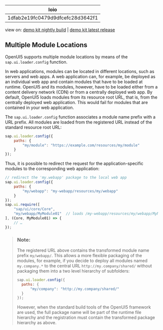 <!-- loio1dfab2e19fc0479d9dfcefc28d3642f1 -->

| loio |
| -----|
| 1dfab2e19fc0479d9dfcefc28d3642f1 |

<div id="loio">

view on: [demo kit nightly build](https://sdk.openui5.org/nightly/#/topic/1dfab2e19fc0479d9dfcefc28d3642f1) | [demo kit latest release](https://sdk.openui5.org/topic/1dfab2e19fc0479d9dfcefc28d3642f1)</div>

## Multiple Module Locations

OpenUI5 supports multiple module locations by means of the `sap.ui.loader.config` function.

In web applications, modules can be located in different locations, such as servers and web apps. A web application can, for example, be deployed as an individual web app and contain modules that have to be loaded at runtime. OpenUI5 and its modules, however, have to be loaded either from a content delivery network \(CDN\) or from a centrally deployed web app. By default, OpenUI5 loads modules from its resource root URL, that is, from the centrally deployed web application. This would fail for modules that are contained in your web application.

The `sap.ui.loader.config` function associates a module name prefix with a URL prefix. All modules are loaded from the registered URL instead of the standard resource root URL:

```js
sap.ui.loader.config({
	paths: {
		"my/module": "https://example.com/resources/my/module"
	}
});
```

Thus, it is possible to redirect the request for the application-specific modules to the corresponding web application:

```js
// redirect the 'my.webapp' package to the local web app
sap.ui.loader.config({
	paths: {
		"my/webapp": "my-webapp/resources/my/webapp"
	}
});
sap.ui.require([
	"sap/ui/core/Core",	
	"my/webapp/MyModule01"	// loads /my-webapp/resources/my/webapp/MyModule01.js
], (Core, MyModule01) => {
	// … 
});
```

> ### Note:  
> The registered URL above contains the transformed module name prefix `my/webapp/`. This allows a more flexible packaging of the modules, for example, if you decide to deploy all modules named `my.company.*` to the central URL `http://my.company/shared/` without packaging them into a two level hierarchy of subfolders:
> 
> ```js
> sap.ui.loader.config({
> 	paths: {
> 		"my/company": "http://my.company/shared/"
> 	}
> });
> ```
> 
> However, when the standard build tools of the OpenUI5 framework are used, the full package name will be part of the runtime file hierarchy and the registration must contain the transformed package hierarchy as above.

